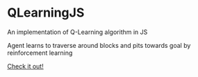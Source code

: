 # QLearningJS
An implementation of Q-Learning algorithm in JS

Agent learns to traverse around blocks and pits towards goal by reinforcement learning

[Check it out!](https://manassarpatwar.github.io/QLearningJS/)
